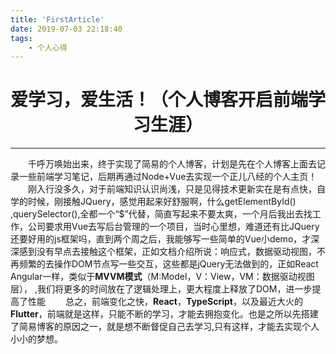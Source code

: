 ```yaml
---
title: 'FirstArticle'
date: 2019-07-03 22:18:40
tags:
	- 个人心得
---
```


# <center>爱学习，爱生活！（个人博客开启前端学习生涯）<center>
----
  &emsp;&emsp;千呼万唤始出来，终于实现了简易的个人博客，计划是先在个人博客上面去记录一些前端学习笔记，后期再通过Node+Vue去实现一个正儿八经的个人主页！
  &emsp;&emsp;刚入行没多久，对于前端知识认识尚浅，只是见得技术更新实在是有点快，自学的时候，刚接触JQuery，感觉用起来好舒服啊，什么getElementById() ,querySelector(),全都一个“$”代替，简直写起来不要太爽，一个月后我出去找工作，公司要求用Vue去写后台管理的一个项目，当时心里想，难道还有比JQuery还要好用的js框架吗，直到两个周之后，我能够写一些简单的Vue小demo，才深深感到没有早点去接触这个框架，正如文档介绍所说：响应式，数据驱动视图，不再频繁的去操作DOM节点写一些交互，这些都是jQuery无法做到的，正如React Angular一样，类似于**MVVM模式**（M:Model，V：View，VM：数据驱动视图层），
  ,我们将更多的时间放在了逻辑处理上，更大程度上释放了DOM，进一步提高了性能
  &emsp;&emsp;总之，前端变化之快，**React**，**TypeScript**，以及最近大火的**Flutter**，前端就是这样，只能不断的学习，才能去拥抱变化。也是之所以先搭建了简易博客的原因之一，就是想不断督促自己去学习,只有这样，才能去实现个人小小的梦想。	
  

